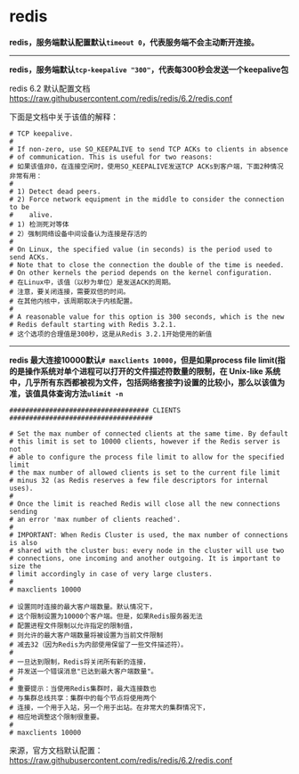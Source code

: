 # redis

**redis，服务端默认配置默认`timeout 0`，代表服务端不会主动断开连接。**

---

**redis，服务端默认`tcp-keepalive "300"`，代表每300秒会发送一个keepalive包**

redis 6.2 默认配置文档<https://raw.githubusercontent.com/redis/redis/6.2/redis.conf>

下面是文档中关于该值的解释：

```shell
# TCP keepalive.
#
# If non-zero, use SO_KEEPALIVE to send TCP ACKs to clients in absence
# of communication. This is useful for two reasons:
# 如果该值非0，在连接空闲时，使用SO_KEEPALIVE发送TCP ACKs到客户端，下面2种情况非常有用：
#
# 1) Detect dead peers.
# 2) Force network equipment in the middle to consider the connection to be
#    alive.
# 1) 检测死对等体
# 2）强制网络设备中间设备认为连接是存活的
#
# On Linux, the specified value (in seconds) is the period used to send ACKs.
# Note that to close the connection the double of the time is needed.
# On other kernels the period depends on the kernel configuration.
# 在Linux中，该值（以秒为单位）是发送ACK的周期。
# 注意，要关闭连接，需要双倍的时间。
# 在其他内核中，该周期取决于内核配置。
#
# A reasonable value for this option is 300 seconds, which is the new
# Redis default starting with Redis 3.2.1.
# 这个选项的合理值是300秒，这是从Redis 3.2.1开始使用的新值
```

---

**redis 最大连接10000默认`# maxclients 10000`，但是如果process file limit(指的是操作系统对单个进程可以打开的文件描述符数量的限制，在 Unix-like 系统中，几乎所有东西都被视为文件，包括网络套接字)设置的比较小，那么以该值为准，该值具体查询方法`ulimit -n`**

```shell
################################### CLIENTS ####################################

# Set the max number of connected clients at the same time. By default
# this limit is set to 10000 clients, however if the Redis server is not
# able to configure the process file limit to allow for the specified limit
# the max number of allowed clients is set to the current file limit
# minus 32 (as Redis reserves a few file descriptors for internal uses).
#
# Once the limit is reached Redis will close all the new connections sending
# an error 'max number of clients reached'.
#
# IMPORTANT: When Redis Cluster is used, the max number of connections is also
# shared with the cluster bus: every node in the cluster will use two
# connections, one incoming and another outgoing. It is important to size the
# limit accordingly in case of very large clusters.
#
# maxclients 10000

# 设置同时连接的最大客户端数量。默认情况下，
# 这个限制设置为10000个客户端。但是，如果Redis服务器无法
# 配置进程文件限制以允许指定的限制值，
# 则允许的最大客户端数量将被设置为当前文件限制
# 减去32（因为Redis为内部使用保留了一些文件描述符）。
#
# 一旦达到限制，Redis将关闭所有新的连接，
# 并发送一个错误消息"已达到最大客户端数量"。
#
# 重要提示：当使用Redis集群时，最大连接数也
# 与集群总线共享：集群中的每个节点将使用两个
# 连接，一个用于入站，另一个用于出站。在非常大的集群情况下，
# 相应地调整这个限制很重要。
#
# maxclients 10000
```

来源，官方文档默认配置：<https://raw.githubusercontent.com/redis/redis/6.2/redis.conf>

